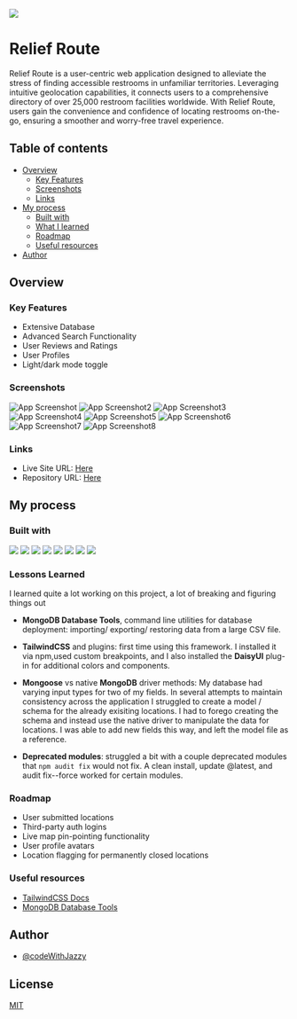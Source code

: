<p float="center">
  <img src="https://res.cloudinary.com/dwy2rcep0/image/upload/v1707521230/2_akkntq.svg" />
</p>

# Relief Route

Relief Route is a user-centric web application designed to alleviate the stress of finding accessible restrooms in unfamiliar territories. Leveraging intuitive geolocation capabilities, it connects users to a comprehensive directory of over 25,000 restroom facilities worldwide. With Relief Route, users gain the convenience and confidence of locating restrooms on-the-go, ensuring a smoother and worry-free travel experience.



## Table of contents

- [Overview](#overview)
  - [Key Features](#key-features)    
  - [Screenshots](#screenshots)
  - [Links](#links)
- [My process](#my-process)
  - [Built with](#built-with)
  - [What I learned](#lessons-learned)
  - [Roadmap](#roadmap)
  - [Useful resources](#useful-resources)
- [Author](#author)
## Overview


### Key Features

- Extensive Database
- Advanced Search Functionality
- User Reviews and Ratings
- User Profiles
- Light/dark mode toggle
### Screenshots

![App Screenshot](https://res.cloudinary.com/dwy2rcep0/image/upload/v1707540115/main_large_dark_Small_ztkhdx.png)
![App Screenshot2](https://res.cloudinary.com/dwy2rcep0/image/upload/v1707540116/main_medium_light_Phone_stqq2b.png)
![App Screenshot3](https://res.cloudinary.com/dwy2rcep0/image/upload/v1707540115/search_dark_Phone_nviau0.png)
![App Screenshot4](https://res.cloudinary.com/dwy2rcep0/image/upload/v1707540115/search_light_Phone_plwm58.png)
![App Screenshot5](https://res.cloudinary.com/dwy2rcep0/image/upload/v1707540115/restroom_dark_Phone_obmf40.png)
![App Screenshot6](https://res.cloudinary.com/dwy2rcep0/image/upload/v1707540115/restroom_light_Phone_m7xxwu.png)
![App Screenshot7](https://res.cloudinary.com/dwy2rcep0/image/upload/v1707540115/signup_Phone_cgvpuv.png)
![App Screenshot8](https://res.cloudinary.com/dwy2rcep0/image/upload/v1707540115/login_Phone_rluaqi.png)


### Links

- Live Site URL: [Here]()
- Repository URL: [Here]()

## My process

### Built with

<p float="left">
  <img src="https://img.shields.io/badge/JavaScript-323330?style=for-the-badge&logo=javascript&logoColor=F7DF1E" />
  <img src="https://img.shields.io/badge/Node%20js-339933?style=for-the-badge&logo=nodedotjs&logoColor=white" /> 
  <img src="https://img.shields.io/badge/Express%20js-000000?style=for-the-badge&logo=express&logoColor=white" />
  <img src="https://img.shields.io/badge/MongoDB-4EA94B?style=for-the-badge&logo=mongodb&logoColor=white" />
  <img src="https://img.shields.io/badge/npm-CB3837?style=for-the-badge&logo=npm&logoColor=white" />
  <img src="https://img.shields.io/badge/Tailwind_CSS-38B2AC?style=for-the-badge&logo=tailwind-css&logoColor=white" />
  <img src="https://img.shields.io/badge/daisyUI-1ad1a5?style=for-the-badge&logo=daisyui&logoColor=white" />
  <img src="https://img.shields.io/badge/Cloudinary-3448C5?style=for-the-badge&logo=Cloudinary&logoColor=white" />
</p>

### Lessons Learned

I learned quite a lot working on this project, a lot of breaking and figuring things out

- **MongoDB Database Tools**, command line utilities for database deployment: importing/ exporting/ restoring data from a large CSV file.

- **TailwindCSS** and plugins: first time using this framework. I installed it via npm,used custom breakpoints, and I also installed the **DaisyUI** plug-in for additional colors and components.

- **Mongoose** vs native **MongoDB** driver methods: My database had varying input types for two of my fields. In several attempts to maintain consistency across the application I struggled to create a model / schema for the already exisiting locations. I had to forego creating the schema and instead use the native driver to manipulate the data for locations. I was able to add new fields this way, and left the model file as a reference.

-  **Deprecated modules**: struggled a bit with a couple deprecated modules that `npm audit fix` would not fix. A clean install, update @latest, and audit fix--force worked for certain modules.
### Roadmap

- User submitted locations 
- Third-party auth logins
- Live map pin-pointing functionality
- User profile avatars
- Location flagging for permanently closed locations


### Useful resources

 - [TailwindCSS Docs](https://tailwindcss.com/docs/installation)
 - [MongoDB Database Tools](https://www.mongodb.com/docs/database-tools/)


## Author

- [@codeWithJazzy](https://www.linkedin.com/in/codewithjazzy/)


## License

[MIT](https://choosealicense.com/licenses/mit/)

